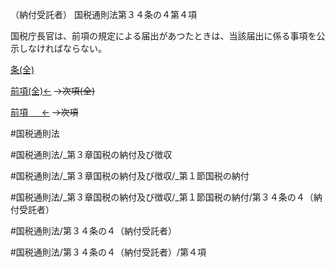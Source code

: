 （納付受託者）
国税通則法第３４条の４第４項

国税庁長官は、前項の規定による届出があつたときは、当該届出に係る事項を公示しなければならない。

[条(全)](国税通則法＿＿＿＿＿第３４条の４_.md)

[前項(全)←](国税通則法＿＿＿＿＿第３４条の４第３項_.md)  ~~→次項(全)~~

[前項 　 ←](国税通則法＿＿＿＿＿第３４条の４第３項.md)  ~~→次項~~



#国税通則法

#国税通則法/_第３章国税の納付及び徴収

#国税通則法/_第３章国税の納付及び徴収/_第１節国税の納付

#国税通則法/_第３章国税の納付及び徴収/_第１節国税の納付/第３４条の４（納付受託者）

#国税通則法/第３４条の４（納付受託者）

#国税通則法/第３４条の４（納付受託者）/第４項

